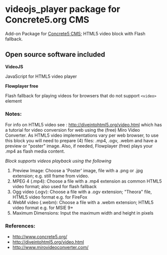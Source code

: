 # videojs_player package for Concrete5.org CMS

Add-on Package for [Concrete5 CMS](http://www.concrete5.org/ "concrete5.org"); HTML5 video block with Flash fallback.

## Open source software included

**VideoJS**

JavaScript for HTML5 video player

**Flowplayer free**

Flash fallback for playing videos for browsers that do not support `<video>` element

### Notes:

For info on HTML5 video see : <http://diveintohtml5.org/video.html> which has a tutorial for video conversion for web using the (free) Miro Video Converter. As HTML5 video implementations vary per web browser, to use this block you will need to prepare (4) files: .mp4, .ogv, .webm and have a preview or "poster" image. Also, if needed, Flowplayer (free) plays your .mp4 as flash media content.

*Block supports videos playback using the following*

1. Preview Image: Choose a 'Poster' image, file with a .png or .jpg extension; e.g. still frame from video.
2. MPEG 4 (.mp4): Choose a file with a .mp4 extension as common HTML5 video format; also used for flash fallback
3. Ogg video (.ogv): Choose a file with a .ogv extension; "Theora" file, HTML5 video format e.g. for FireFox
4. WebM video (.webm): Choose a file with a .webm extension; HTML5 video format e.g. for MSIE 9+
5. Maximum Dimensions: Input the maximum width and height in pixels

### References:

* <http://www.concrete5.org/>
* <http://diveintohtml5.org/video.html>
* <http://www.mirovideoconverter.com/>
